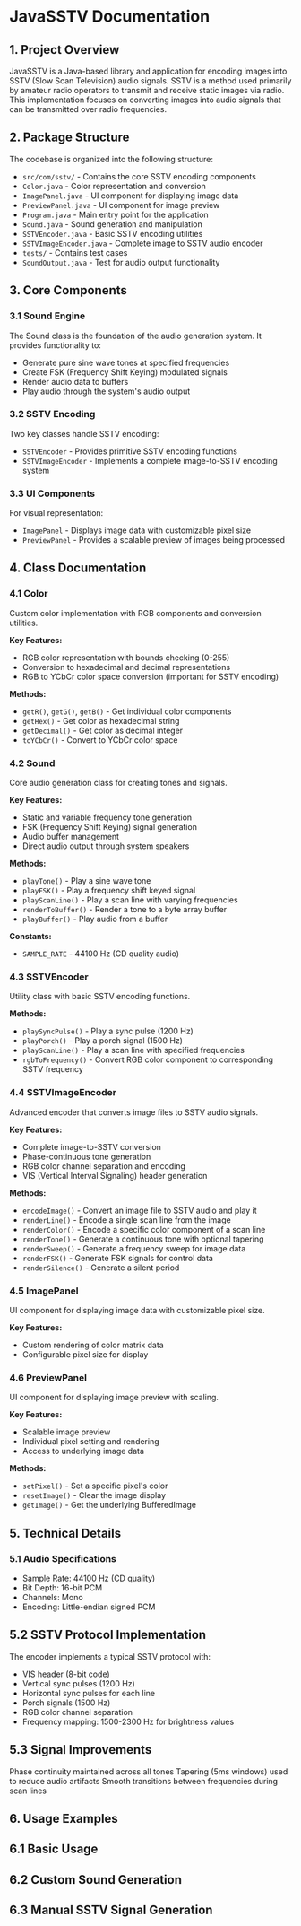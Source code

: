 # JavaSSTV Documentation

## 1. Project Overview
JavaSSTV is a Java-based library and application for encoding images into SSTV (Slow Scan Television) audio signals. SSTV is a method used primarily by amateur radio operators to transmit and receive static images via radio. This implementation focuses on converting images into audio signals that can be transmitted over radio frequencies.

## 2. Package Structure

The codebase is organized into the following structure:

* `src/com/sstv/` - Contains the core SSTV encoding components
* `Color.java` - Color representation and conversion
* `ImagePanel.java` - UI component for displaying image data
* `PreviewPanel.java` - UI component for image preview
* `Program.java` - Main entry point for the application
* `Sound.java` - Sound generation and manipulation
* `SSTVEncoder.java` - Basic SSTV encoding utilities
* `SSTVImageEncoder.java` - Complete image to SSTV audio encoder
* `tests/` - Contains test cases
* `SoundOutput.java` - Test for audio output functionality

## 3. Core Components

### 3.1 Sound Engine

The Sound class is the foundation of the audio generation system. It provides functionality to:

* Generate pure sine wave tones at specified frequencies
* Create FSK (Frequency Shift Keying) modulated signals
* Render audio data to buffers
* Play audio through the system's audio output
### 3.2 SSTV Encoding

Two key classes handle SSTV encoding:

* `SSTVEncoder` - Provides primitive SSTV encoding functions
* `SSTVImageEncoder` - Implements a complete image-to-SSTV encoding system

### 3.3 UI Components
For visual representation:
* `ImagePanel` - Displays image data with customizable pixel size
* `PreviewPanel` - Provides a scalable preview of images being processed

## 4. Class Documentation

### 4.1 Color
Custom color implementation with RGB components and conversion utilities.

**Key Features:**

* RGB color representation with bounds checking (0-255)
* Conversion to hexadecimal and decimal representations
* RGB to YCbCr color space conversion (important for SSTV encoding)

**Methods:**

* `getR()`, `getG()`, `getB()` - Get individual color components
* `getHex()` - Get color as hexadecimal string
* `getDecimal()` - Get color as decimal integer
* `toYCbCr()` - Convert to YCbCr color space

### 4.2 Sound

Core audio generation class for creating tones and signals.

**Key Features:**

* Static and variable frequency tone generation
* FSK (Frequency Shift Keying) signal generation
* Audio buffer management
* Direct audio output through system speakers

**Methods:**

* `playTone()` - Play a sine wave tone
* `playFSK()` - Play a frequency shift keyed signal
* `playScanLine()` - Play a scan line with varying frequencies
* `renderToBuffer()` - Render a tone to a byte array buffer
* `playBuffer()` - Play audio from a buffer

**Constants:**
* `SAMPLE_RATE` - 44100 Hz (CD quality audio)

### 4.3 SSTVEncoder
Utility class with basic SSTV encoding functions.

**Methods:**

* `playSyncPulse()` - Play a sync pulse (1200 Hz)
* `playPorch()` - Play a porch signal (1500 Hz)
* `playScanLine()` - Play a scan line with specified frequencies
* `rgbToFrequency()` - Convert RGB color component to corresponding SSTV frequency

### 4.4 SSTVImageEncoder
Advanced encoder that converts image files to SSTV audio signals.

**Key Features:**

* Complete image-to-SSTV conversion
* Phase-continuous tone generation
* RGB color channel separation and encoding
* VIS (Vertical Interval Signaling) header generation

**Methods:**

* `encodeImage()` - Convert an image file to SSTV audio and play it
* `renderLine()` - Encode a single scan line from the image
* `renderColor()` - Encode a specific color component of a scan line
* `renderTone()` - Generate a continuous tone with optional tapering
* `renderSweep()` - Generate a frequency sweep for image data
* `renderFSK()` - Generate FSK signals for control data
* `renderSilence()` - Generate a silent period

### 4.5 ImagePanel
UI component for displaying image data with customizable pixel size.

**Key Features:**
* Custom rendering of color matrix data
* Configurable pixel size for display

### 4.6 PreviewPanel
UI component for displaying image preview with scaling.

**Key Features:**

* Scalable image preview
* Individual pixel setting and rendering
* Access to underlying image data

**Methods:**

* `setPixel()` - Set a specific pixel's color
* `resetImage()` - Clear the image display
* `getImage()` - Get the underlying BufferedImage


## 5. Technical Details

### 5.1 Audio Specifications
* Sample Rate: 44100 Hz (CD quality)
* Bit Depth: 16-bit PCM
* Channels: Mono
* Encoding: Little-endian signed PCM

## 5.2 SSTV Protocol Implementation

The encoder implements a typical SSTV protocol with:
* VIS header (8-bit code)
* Vertical sync pulses (1200 Hz)
* Horizontal sync pulses for each line
* Porch signals (1500 Hz)
* RGB color channel separation
* Frequency mapping: 1500-2300 Hz for brightness values

## 5.3 Signal Improvements
Phase continuity maintained across all tones
Tapering (5ms windows) used to reduce audio artifacts
Smooth transitions between frequencies during scan lines

## 6. Usage Examples
## 6.1 Basic Usage
## 6.2 Custom Sound Generation
## 6.3 Manual SSTV Signal Generation
